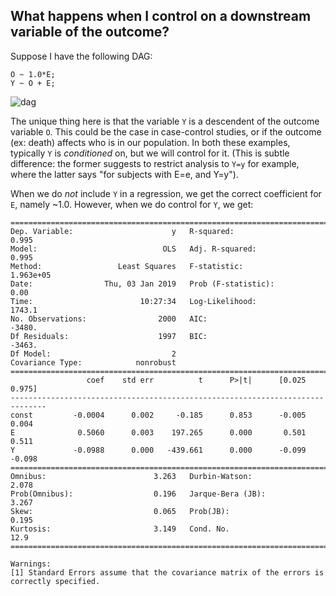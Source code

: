 ## What happens when I control on a downstream variable of the outcome?

Suppose I have the following DAG:


```
O ~ 1.0*E;
Y ~ O + E;
```

![dag](https://raw.github.com/CamDavidsonPilon/dog/master/examples/What%20happens%20when%20I%20control%20on%20a%20downstream%20variable%20of%20the%20outcome?/dag.png)

The unique thing here is that the variable `Y` is a descendent of the outcome variable `O`. This could be the case in case-control studies, or if the outcome (ex: death) affects who is in our population. In both these examples, typically `Y` is _conditioned_ on, but we will control for it. (This is subtle difference: the former suggests to restrict analysis to `Y=y` for example, where the latter says "for subjects with E=e, and Y=y").

When we do _not_ include `Y` in a regression, we get the correct coefficient for `E`, namely ~1.0. However, when we do control for `Y`, we get:


```
==============================================================================
Dep. Variable:                      y   R-squared:                       0.995
Model:                            OLS   Adj. R-squared:                  0.995
Method:                 Least Squares   F-statistic:                 1.963e+05
Date:                Thu, 03 Jan 2019   Prob (F-statistic):               0.00
Time:                        10:27:34   Log-Likelihood:                 1743.1
No. Observations:                2000   AIC:                            -3480.
Df Residuals:                    1997   BIC:                            -3463.
Df Model:                           2
Covariance Type:            nonrobust
==============================================================================
                 coef    std err          t      P>|t|      [0.025      0.975]
------------------------------------------------------------------------------
const         -0.0004      0.002     -0.185      0.853      -0.005       0.004
E              0.5060      0.003    197.265      0.000       0.501       0.511
Y             -0.0988      0.000   -439.661      0.000      -0.099      -0.098
==============================================================================
Omnibus:                        3.263   Durbin-Watson:                   2.078
Prob(Omnibus):                  0.196   Jarque-Bera (JB):                3.267
Skew:                           0.065   Prob(JB):                        0.195
Kurtosis:                       3.149   Cond. No.                         12.9
==============================================================================

Warnings:
[1] Standard Errors assume that the covariance matrix of the errors is correctly specified.
```